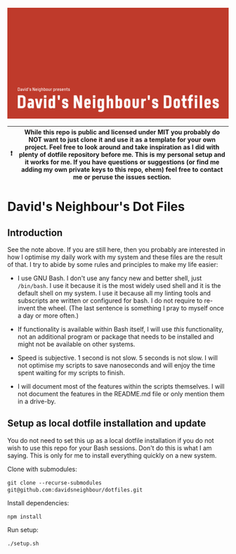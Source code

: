 ![David's Neighbour's Dotfiles](.github/github-header.png)

| ❗ | While this repo is public and licensed under MIT you probably do NOT want to just clone it and use it as a template for your own project. Feel free to look around and take inspiration as I did with plenty of dotfile repository before me. This is my personal setup and it works for me. If you have questions or suggestions (or find me adding my own private keys to this repo, ehem) feel free to contact me or peruse the issues section. |
| --- | --- |

# David's Neighbour's Dot Files

## Introduction

See the note above. If you are still here, then you probably are interested in how I optimise my daily work with my system and these files are the result of that. I try to abide by some rules and principles to make my life easier:

- I use GNU Bash. I don't use any fancy new and better shell, just `/bin/bash`. I use it because it is the most widely used shell and it is the default shell on my system. I use it because all my linting tools and subscripts are written or configured for bash. I do not require to re-invent the wheel. (The last sentence is something I pray to myself once a day or more often.)

- If functionality is available within Bash itself, I will use _this_ functionality, not an additional program or package that needs to be installed and might not be available on other systems.

- Speed is subjective. 1 second is not slow. 5 seconds is not slow. I will not optimise my scripts to save nanoseconds and will enjoy the time spent waiting for my scripts to finish.

- I will document most of the features within the scripts themselves. I will not document the features in the README.md file or only mention them in a drive-by.

## Setup as local dotfile installation and update

You do not need to set this up as a local dotfile installation if you do not wish to use this repo for your Bash sessions. Don't do this is what I am saying. This is only for me to install everything quickly on a new system.

Clone with submodules:

```shell
git clone --recurse-submodules git@github.com:davidsneighbour/dotfiles.git
```

Install dependencies:

```shell
npm install
```

Run setup:

```shell
./setup.sh
```

